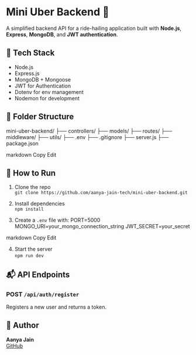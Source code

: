 # Mini Uber Backend 🚖

A simplified backend API for a ride-hailing application built with **Node.js**, **Express**, **MongoDB**, and **JWT authentication**.

## 🔧 Tech Stack

- Node.js
- Express.js
- MongoDB + Mongoose
- JWT for Authentication
- Dotenv for env management
- Nodemon for development

## 📁 Folder Structure

mini-uber-backend/
├── controllers/
├── models/
├── routes/
├── middleware/
├── utils/
├── .env
├── .gitignore
├── server.js
├── package.json

markdown
Copy
Edit

## 🚀 How to Run

1. Clone the repo  
   `git clone https://github.com/aanya-jain-tech/mini-uber-backend.git`

2. Install dependencies  
   `npm install`

3. Create a `.env` file with:
PORT=5000
MONGO_URI=your_mongo_connection_string
JWT_SECRET=your_secret

markdown
Copy
Edit

4. Start the server  
`npm run dev`

## 📬 API Endpoints

### POST `/api/auth/register`  
Registers a new user and returns a token.

## 🙌 Author

**Aanya Jain**  
[GitHub](https://github.com/aanya-jain-tech)